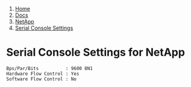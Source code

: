 <!-- -
Title: Serial Console Settings for NetApp
Description: Serial Console Settings for NetApp
First Published: 2013-11-17
Last Updated: 2014-01-21
- -->

<ol class='breadcrumb' itemprop='breadcrumb'>
	<li><a href='/'>Home</a></li>
	<li><a href='/docs/'>Docs</a></li>
	<li><a href='/docs/netapp/'>NetApp</a></li>
	<li><a href='/docs/netapp/netapp-serial-console-settings.html'>Serial Console Settings</a></li>
</ol>

Serial Console Settings for NetApp
==================================

    Bps/Par/Bits          : 9600 8N1
    Hardware Flow Control : Yes
    Software Flow Control : No
